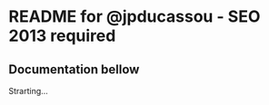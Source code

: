 README for @jpducassou - SEO 2013 required
==============================================================================

Documentation bellow
------------------------------------------------------------------------------

Strarting...
